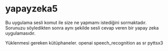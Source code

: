 # yapayzeka5

Bu uygulama sesli komut ile size ne yapmamı istediğini sormaktadır. Sorunuzu söyledikten sonra aynı şekilde sesli cevap veren bir yapay zeka uygulamasıdır.

Yüklenmesi gereken kütüphaneler.
openai
speech_recognition as sr
pyttsx3
